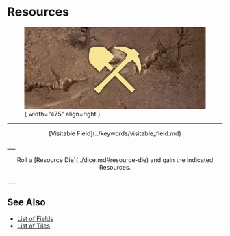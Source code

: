 # Resources

<figure markdown="span">

![Resources Map Location](../assets/locations-resource_symbol.webp){ width="475" align=right }

</figure>

___
<p style="text-align: center;" markdown>[Visitable Field](../keywords/visitable_field.md)</p>
___
<p style="text-align: center;" markdown>Roll a [Resource Die](../dice.md#resource-die) and gain the indicated Resources.</p>
___


## See Also

- [List of Fields](index.md)
- [List of Tiles](../tiles/index.md)
